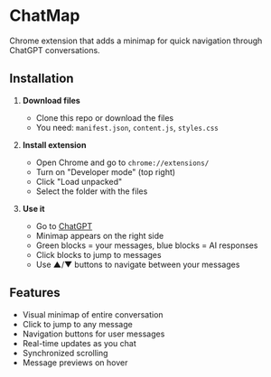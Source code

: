 # ChatMap

Chrome extension that adds a minimap for quick navigation through ChatGPT conversations.

## Installation

1. **Download files**
   - Clone this repo or download the files
   - You need: `manifest.json`, `content.js`, `styles.css`

2. **Install extension**
   - Open Chrome and go to `chrome://extensions/`
   - Turn on "Developer mode" (top right)
   - Click "Load unpacked"
   - Select the folder with the files

3. **Use it**
   - Go to [ChatGPT](https://chat.openai.com)
   - Minimap appears on the right side
   - Green blocks = your messages, blue blocks = AI responses
   - Click blocks to jump to messages
   - Use ▲/▼ buttons to navigate between your messages

## Features

- Visual minimap of entire conversation
- Click to jump to any message  
- Navigation buttons for user messages
- Real-time updates as you chat
- Synchronized scrolling
- Message previews on hover